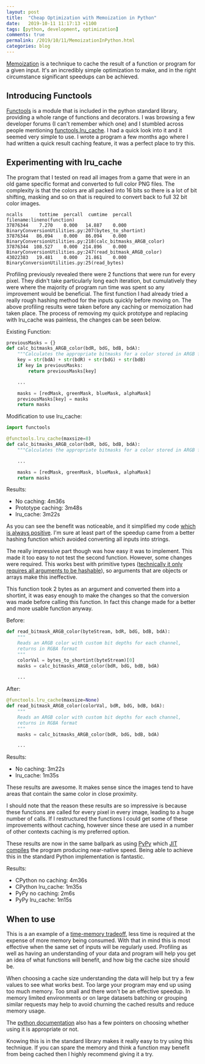 ```yaml
---
layout: post
title:  "Cheap Optimization with Memoization in Python"
date:   2019-10-11 11:17:13 +1100
tags: [python, development, optimization]
comments: true
permalink: /2019/10/11/MemoizationInPython.html
categories: blog
---
```


[Memoization](https://en.wikipedia.org/wiki/Memoization) is a technique to cache the result of a function or program for a given input. It's an incredibly simple optimization to make, and in the right circumstance significant speedups can be achieved.

<!--more-->

## Introducing Functools

[Functools](https://docs.python.org/3/library/functools.html#module-functools) is a module that is included in the python standard library, providing a whole range of functions and decorators. I was browsing a few developer forums (I can't remember which one) and I stumbled across people mentioning [functools.lru_cache](https://docs.python.org/3/library/functools.html#functools.lru_cache). I had a quick look into it and it seemed very simple to use. I wrote a program a few months ago where I had written a quick result caching feature, it was a perfect place to try this.

## Experimenting with lru_cache

The program that I tested on read all images from a game that were in an old game specific format and converted to full color PNG files. The complexity is that the colors are all packed into 16 bits so there is a lot of bit shifting, masking and so on that is required to convert back to full 32 bit color images.

```
ncalls      tottime  percall  cumtime  percall filename:lineno(function)
37876344    7.270    0.000   14.887    0.000 BinaryConversionUtilities.py:207(bytes_to_shortint)
37876344   86.094    0.000   86.094    0.000 BinaryConversionUtilities.py:218(calc_bitmasks_ARGB_color)
37876344  108.527    0.000  214.896    0.000 BinaryConversionUtilities.py:247(read_bitmask_ARGB_color)
43022383   19.481    0.000   21.861    0.000 BinaryConversionUtilities.py:25(read_bytes)
```

Profiling previously revealed there were 2 functions that were run for every pixel. They didn't take particularly long each iteration, but cumulatively they were where the majority of program run time was spent so any improvement would be beneficial. The first function I had already tried a really rough hashing method for the inputs quickly before moving on. The above profiling results were taken before any caching or memoization had taken place. The process of removing my quick prototype and replacing with lru_cache was painless, the changes can be seen below.

Existing Function:
```python
previousMasks = {}
def calc_bitmasks_ARGB_color(bdR, bdG, bdB, bdA):
    """Calculates the appropriate bitmasks for a color stored in ARGB format."""
    key = str(bdA) + str(bdR) + str(bdG) + str(bdB)	
    if key in previousMasks:	
        return previousMasks[key]

    ...

    masks = [redMask, greenMask, blueMask, alphaMask]
    previousMasks[key] = masks	
    return masks
```

Modification to use lru_cache:
```python
import functools

@functools.lru_cache(maxsize=8)
def calc_bitmasks_ARGB_color(bdR, bdG, bdB, bdA):
    """Calculates the appropriate bitmasks for a color stored in ARGB format."""

    ...

    masks = [redMask, greenMask, blueMask, alphaMask]
    return masks
```

Results:
* No caching: 4m36s
* Prototype caching: 3m48s
* lru_cache: 3m22s

As you can see the benefit was noticeable, and it simplified my code [which is always positive](https://blog.codinghorror.com/the-best-code-is-no-code-at-all/). I'm sure at least part of the speedup came from a better hashing function which avoided converting all inputs into strings.

The really impressive part though was how easy it was to implement. This made it too easy to not test the second function. However, some changes were required. This works best with primitive types ([technically it only requires all arguments to be hashable](https://docs.python.org/3/library/functools.html#functools.lru_cache)), so arguments that are objects or arrays make this ineffective.

This function took 2 bytes as an argument and converted them into a shortint, it was easy enough to make the changes so that the conversion was made before calling this function. In fact this change made for a better and more usable function anyway.

Before:

```python
def read_bitmask_ARGB_color(byteStream, bdR, bdG, bdB, bdA):	
    """
    Reads an ARGB color with custom bit depths for each channel,
    returns in RGBA format
    """
    colorVal = bytes_to_shortint(byteStream)[0]	
    masks = calc_bitmasks_ARGB_color(bdR, bdG, bdB, bdA)
    
    ...
```

After:
```python
@functools.lru_cache(maxsize=None)
def read_bitmask_ARGB_color(colorVal, bdR, bdG, bdB, bdA):
    """
    Reads an ARGB color with custom bit depths for each channel,
    returns in RGBA format
    """
    masks = calc_bitmasks_ARGB_color(bdR, bdG, bdB, bdA)

    ...
```

Results:
* No caching: 3m22s
* lru_cache: 1m35s

These results are awesome. It makes sense since the images tend to have areas that contain the same color in close proximity.

I should note that the reason these results are so impressive is because these functions are called for every pixel in every image, leading to a huge number of calls. If I restructured the functions I could get some of these improvements without caching, however since these are used in a number of other contexts caching is my preferred option.

These results are now in the same ballpark as using [PyPy](https://pypy.org/) which [JIT compiles](https://en.wikipedia.org/wiki/Just-in-time_compilation) the program producing near-native speed. Being able to achieve this in the standard Python implementation is fantastic.

Results:
* CPython no caching: 4m36s
* CPython lru_cache: 1m35s
* PyPy no caching: 2m6s
* PyPy lru_cache: 1m15s


## When to use

This is a an example of a [time-memory tradeoff](https://en.wikipedia.org/wiki/Space%E2%80%93time_tradeoff), less time is required at the expense of more memory being consumed. With that in mind this is most effective when the same set of inputs will be regularly used. Profiling as well as having an understanding of your data and program will help you get an idea of what functions will benefit, and how big the cache size should be.

When choosing a cache size understanding the data will help but try a few values to see what works best. Too large your program may end up using too much memory. Too small and there won't be an effective speedup. In memory limited environments or on large datasets batching or grouping similar requests may help to avoid churning the cached results and reduce memory usage.

The [python documentation](https://docs.python.org/3/library/functools.html#functools.lru_cache) also has a few pointers on choosing whether using it is appropriate or not.

Knowing this is in the standard library makes it really easy to try using this technique. If you can spare the memory and think a function may benefit from being cached then I highly recommend giving it a try.